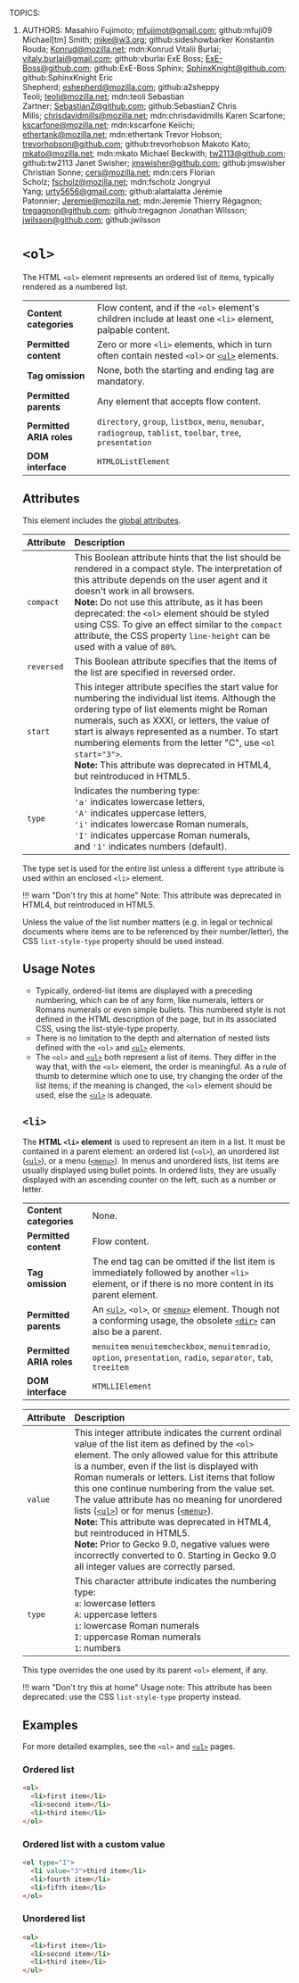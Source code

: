 TOPICS: <ol>
        <li>
AUTHORS: Masahiro Fujimoto; mfujimot@gmail.com; github:mfuji09
         Michael[tm] Smith; mike@w3.org; github:sideshowbarker
         Konstantin Rouda; Konrud@mozilla.net; mdn:Konrud
         Vitalii Burlai; vitaly.burlai@gmail.com; github:vburlai
         ExE Boss; ExE-Boss@github.com; github:ExE-Boss
         Sphinx; SphinxKnight@github.com; github:SphinxKnight
         Eric Shepherd; eshepherd@mozilla.com; github:a2sheppy
         Teoli; teoli@mozilla.net; mdn:teoli
         Sebastian Zartner; SebastianZ@github.com; github:SebastianZ
         Chris Mills; chrisdavidmills@mozilla.net; mdn:chrisdavidmills
         Karen Scarfone; kscarfone@mozilla.net; mdn:kscarfone
         Keiichi; ethertank@mozilla.net; mdn:ethertank
         Trevor Hobson; trevorhobson@github.com; github:trevorhobson
         Makoto Kato; mkato@mozilla.net; mdn:mkato
         Michael Beckwith; tw2113@github.com; github:tw2113
         Janet Swisher; jmswisher@github.com; github:jmswisher
         Christian Sonne; cers@mozilla.net; mdn:cers
         Florian Scholz; fscholz@mozilla.net; mdn:fscholz
         Jongryul Yang; urty5656@gmail.com; github:alattalatta
         Jérémie Patonnier; Jeremie@mozilla.net; mdn:Jeremie
         Thierry Régagnon; tregagnon@github.com; github:tregagnon
         Jonathan Wilsson; jwilsson@github.com; github:jwilsson

# `<ol>`

The HTML `<ol>` element represents an ordered list of items, typically rendered as a numbered list.

|  |  |
| :-- | :-- |
| **Content categories** | Flow content, and if the `<ol>` element's children include at least one `<li>` element, palpable content.
| **Permitted content** | Zero or more `<li>` elements, which in turn often contain nested `<ol>` or [`<ul>`](/en/webfrontend/<ul>) elements.
| **Tag omission** | None, both the starting and ending tag are mandatory.
| **Permitted parents** | Any element that accepts flow content.
| **Permitted ARIA roles** | `directory`, `group`, `listbox`, `menu`, `menubar`, `radiogroup`, `tablist`, `toolbar`, `tree`, `presentation` |
| **DOM interface** | `HTMLOListElement` |

## Attributes

This element includes the [global attributes](/en/webfrontend/HTML_Global_Attributes).

| Attribute | Description |
| :-- | :-- |
| `compact` | This Boolean attribute hints that the list should be rendered in a compact style. The interpretation of this attribute depends on the user agent and it doesn't work in all browsers.<br>**Note:** Do not use this attribute, as it has been deprecated: the `<ol>` element should be styled using CSS. To give an effect similar to the `compact` attribute, the CSS property `line-height` can be used with a value of `80%`.
| `reversed` | This Boolean attribute specifies that the items of the list are specified in reversed order.
| `start` | This integer attribute specifies the start value for numbering the individual list items. Although the ordering type of list elements might be Roman numerals, such as XXXI, or letters, the value of start is always represented as a number. To start numbering elements from the letter "C", use `<ol start="3">`.<br>**Note:** This attribute was deprecated in HTML4, but reintroduced in HTML5.
| `type` | Indicates the numbering type:<br>`'a'` indicates lowercase letters,<br>`'A'` indicates uppercase letters,<br>`'i'` indicates lowercase Roman numerals,<br>`'I'` indicates uppercase Roman numerals,<br>and `'1'` indicates numbers (default).

The type set is used for the entire list unless a different `type` attribute is used within
an enclosed `<li>` element.

!!! warn "Don't try this at home"
    Note: This attribute was deprecated in HTML4, but reintroduced in HTML5.

Unless the value of the list number matters (e.g. in legal or technical documents where items are to
be referenced by their number/letter), the CSS `list-style-type` property should be used instead.

## Usage Notes

- Typically, ordered-list items are displayed with a preceding numbering, which can be of any form,
like numerals, letters or Romans numerals or even simple bullets. This numbered style is not defined
in the HTML description of the page, but in its associated CSS, using the list-style-type property.
- There is no limitation to the depth and alternation of nested lists defined with the `<ol>` and
[`<ul>`](/en/webfrontend/<ul>) elements.
- The `<ol>` and [`<ul>`](/en/webfrontend/<ul>) both represent a list of items.
They differ in the way that,
with the `<ol>` element, the order is meaningful. As a rule of thumb to determine which one to use,
try changing the order of the list items; if the meaning is changed, the `<ol>` element should be used,
else the [`<ul>`](/en/webfrontend/<ul>) is adequate.

## `<li>`

The **HTML `<li>` element** is used to represent an item in a list. It must be contained in a parent
element: an ordered list (`<ol>`), an unordered list ([`<ul>`](/en/webfrontend/<ul>)), or a menu ([`<menu>`](/en/webfrontend/<menu>)).
In menus and unordered lists, list items are usually displayed using bullet points. In ordered lists,
they are usually displayed with an ascending counter on the left, such as a number or letter.

|  |  |
| :-- | :-- |
| **Content categories** | None. |
| **Permitted content** | Flow content. |
| **Tag omission** | The end tag can be omitted if the list item is immediately followed by another `<li>` element, or if there is no more content in its parent element. |
| **Permitted parents** | An [`<ul>`](/en/webfrontend/<ul>), `<ol>`, or [`<menu>`](/en/webfrontend/<menu>) element. Though not a conforming usage, the obsolete [`<dir>`](/en/webfrontend/<dir>) can also be a parent. |
| **Permitted ARIA roles** | `menuitem` `menuitemcheckbox`, `menuitemradio`, `option`, `presentation`, `radio`, `separator`, `tab`, `treeitem` |
| **DOM interface** | `HTMLLIElement` |

| Attribute | Description |
| :-- | :-- |
| `value` | This integer attribute indicates the current ordinal value of the list item as defined by the `<ol>` element. The only allowed value for this attribute is a number, even if the list is displayed with Roman numerals or letters. List items that follow this one continue numbering from the value set. The value attribute has no meaning for unordered lists ([`<ul>`](/en/webfrontend/<ul>)) or for menus ([`<menu>`](/en/webfrontend/<menu>)).<br>**Note:** This attribute was deprecated in HTML4, but reintroduced in HTML5.<br>**Note:** Prior to Gecko 9.0, negative values were incorrectly converted to 0. Starting in Gecko 9.0 all integer values are correctly parsed.
| `type` | This character attribute indicates the numbering type:<br>`a`: lowercase letters<br>`A`: uppercase letters<br>`i`: lowercase Roman numerals<br>`I`: uppercase Roman numerals<br>`1`: numbers
  
This type overrides the one used by its parent `<ol>` element, if any.

!!! warn "Don't try this at home"
    Usage note: This attribute has been deprecated: use the CSS `list-style-type` property instead.

## Examples

For more detailed examples, see the `<ol>` and [`<ul>`](/en/webfrontend/<ul>) pages.

### Ordered list

```html
<ol>
  <li>first item</li>
  <li>second item</li>
  <li>third item</li>
</ol>
```

### Ordered list with a custom value

```html
<ol type="I">
  <li value="3">third item</li>
  <li>fourth item</li>
  <li>fifth item</li>
</ol>
```

### Unordered list

```html
<ul>
  <li>first item</li>
  <li>second item</li>
  <li>third item</li>
</ul>
```
